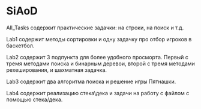 # SiAoD
All_Tasks содержит практические задачки: на строки, на поиск и т.д.

Lab1 содержит методы сортировки и одну задачку про отбор игроков в баскетбол.

Lab2 содержит 3 подпункта для более удобного просморта. Первый с тремя методами поиска и бинарным деревои, второй с тремя методами рехеширования, и шахматная задачка.

Lab3 содержит два алгоритма поиска и решение игры Пятнашки.

Lab4 содержит реализацию стека\дека и задачи на работу с файлом с помощью стека/дека.

